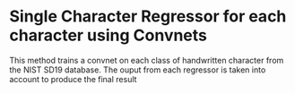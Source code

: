 # Single Character Regressor for each character using Convnets #
This method trains a convnet on each class of handwritten character from the NIST SD19 database. The ouput from each regressor is taken into account to produce the final result <br />
